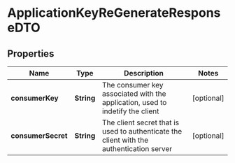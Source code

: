 

# ApplicationKeyReGenerateResponseDTO

## Properties

Name | Type | Description | Notes
------------ | ------------- | ------------- | -------------
**consumerKey** | **String** | The consumer key associated with the application, used to indetify the client |  [optional]
**consumerSecret** | **String** | The client secret that is used to authenticate the client with the authentication server |  [optional]



